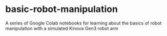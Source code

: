 # basic-robot-manipulation
A series of Google Colab notebooks for learning about the basics of robot manipulation with a simulated Kinova Gen3 robot arm
